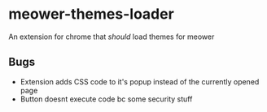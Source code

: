 # meower-themes-loader
An extension for chrome that *should* load themes for meower

## Bugs

- Extension adds CSS code to it's popup instead of the currently opened page
- Button doesnt execute code bc some security stuff
